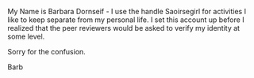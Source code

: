 My Name is Barbara Dornseif - I use the handle Saoirsegirl for activities I like to keep separate from my personal life.  I set this account up before I realized that the peer reviewers would be asked to verify my identity at some level.

Sorry for the confusion.

Barb
